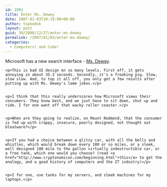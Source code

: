 ```yaml
---
id: 1991
title: Enter Ms. Dewey
date: 2007-01-03T20:19:00+00:00
author: tsykoduk
layout: post
guid: 30/2008/12/27/enter-ms-dewey
permalink: /2007/01/03/enter-ms-dewey/
categories:
  - Computers! and Code!
---
```

<p>Microsoft has a new search interface - <a href="http://www.msdewey.com/">Ms. Dewey</a>.</p>


	<p>This is bad UI design on so many levels. First off, it gets annoying in about 35.3 seconds. Secondly, it's a freaking pig. Slow, slow slow. And, to top it all off, you only get a few results after putting up with Ms. Dewey's lame jokes.</p>


	<p>I think that this really underscores how Microsoft views their consumers. They know best, and we just have to sit down, shut up and ride. I for one want off that wacky roller coaster.</p>


	<p>When are they going to realize, on Mount Redmond, that the consumer is fed up with crappy, insecure, poorly designed, not thought out bloatware?</p>


	<p>If you had a choice between a glitzy car, with all the bells and whistles, which would break down every 100 or so miles, or a sleek, well designed 100 mile to the gallon virtually indestructible car, or a free tank, which one would you choose? (read <a href="http://www.cryptonomicon.com/beginning.html">this</a> to get the analogy, and a good history of computers and the IT industry)</p>


	<p>I for one, use tanks for my servers, and sleek machines for my laptops.</p>